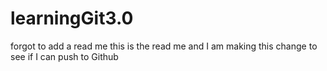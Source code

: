 # learningGit3.0
forgot to add a read me
this is the read me and I am making this change to see if I can push to Github
